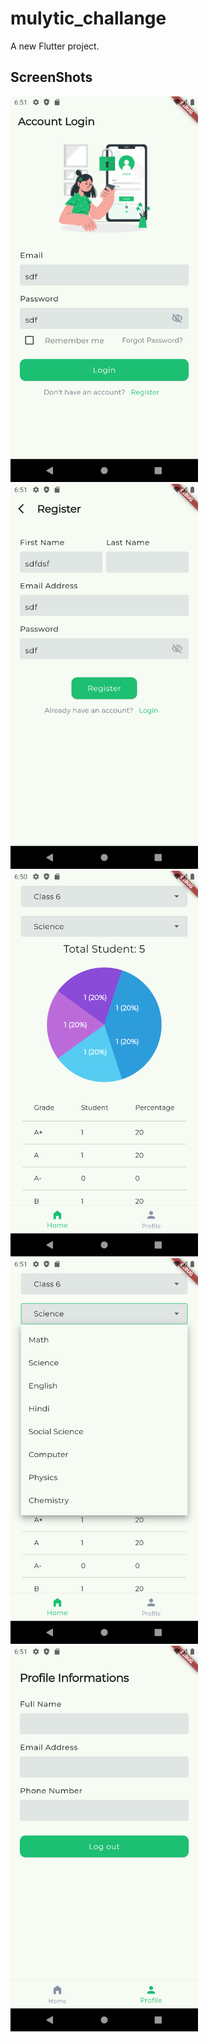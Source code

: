 # mulytic_challange

A new Flutter project.

## ScreenShots
<img src="assets/images/1.png" width="300">
<img src="assets/images/2.png" width="300">
<img src="assets/images/3.png" width="300">
<img src="assets/images/4.png" width="300">
<img src="assets/images/5.png" width="300">

 


